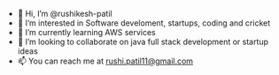 - 👋 Hi, I’m @rushikesh-patil
- 👀 I’m interested in Software develoment, startups, coding and cricket
- 🌱 I’m currently learning AWS services
- 💞️ I’m looking to collaborate on java full stack development or startup ideas
- 📫 You can reach me at rushi.patil11@gmail.com

<!---
rushikesh-patil/rushikesh-patil is a ✨ special ✨ repository because its `README.md` (this file) appears on your GitHub profile.
You can click the Preview link to take a look at your changes.
--->
